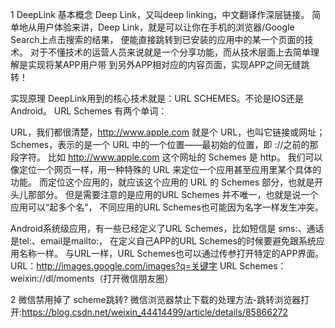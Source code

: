 1 DeepLink
基本概念
Deep Link，又叫deep linking，中文翻译作深层链接。
简单地从用户体验来讲，Deep Link，就是可以让你在手机的浏览器/Google Search上点击搜索的结果，
便能直接跳转到已安装的应用中的某一个页面的技术。
对于不懂技术的运营人员来说就是一个分享功能，而从技术层面上去简单理解是实现将某APP用户带
到另外APP相对应的内容页面，实现APP之间无缝跳转！

实现原理
DeepLink用到的核心技术就是：URL SCHEMES。不论是IOS还是Android。
URL Schemes 有两个单词：

URL，我们都很清楚，http://www.apple.com 就是个 URL，也叫它链接或网址；
Schemes，表示的是一个 URL 中的一个位置——最初始的位置，即 ://之前的那段字符。
比如 http://www.apple.com 这个网址的 Schemes 是 http。
我们可以像定位一个网页一样，用一种特殊的 URL 来定位一个应用甚至应用里某个具体的功能。
而定位这个应用的，就应该这个应用的 URL 的 Schemes 部分，也就是开头儿那部分。
但是需要注意的是应用的URL Schemes 并不唯一，也就是说一个应用可以“起多个名“，
不同应用的URL Schemes也可能因为名字一样发生冲突。

Android系统级应用，有一些已经定义了URL Schemes，比如短信是 sms:、通话是tel:、email是mailto:，
在定义自己APP的URL Schemes的时候要避免跟系统应用名称一样。
与URL一样，URL Schemes也可以通过传参打开特定的APP界面。
URL：http://images.google.com/images?q=关键字
URL Schemes：weixin://dl/moments（打开微信朋友圈）

2 微信禁用掉了 scheme跳转?
微信浏览器禁止下载的处理方法-跳转浏览器打开:https://blog.csdn.net/weixin_44414499/article/details/85866272